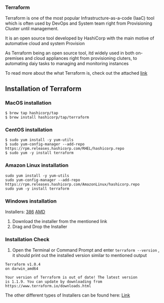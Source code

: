 
<h3><b>Terraform</b></h3>


<p>Terraform is one of the most popular Infrastructure-as-a-code (IaaC) tool which is often used by DevOps and System team right from Provisioning Cluster until management. </p>


<p>It is an open source tool developed by HashiCorp with the main motive of automative cloud and system Provision</p>
 <p>As Terraform being an open source tool, itd widely used in both on-premises and cloud appliances right from provisioning cluters, to automating daiy tasks to managing and monitoring instances</p>

To read more about the what Terraform is, check out the attached [link](https://www.terraform.io/intro>)


<h2><b>Installation of Terraform</b></h2>

<h3><b>MacOS installation</b></h3>

```
$ brew tap hashicorp/tap
$ brew install hashicorp/tap/terraform
```

<h3><b>CentOS installation</b></h3>

```
$ sudo yum install -y yum-utils
$ sudo yum-config-manager --add-repo https://rpm.releases.hashicorp.com/RHEL/hashicorp.repo
$ sudo yum -y install terraform
```

<h3><b>Amazon Linux installation</b></h3>

```
sudo yum install -y yum-utils
sudo yum-config-manager --add-repo https://rpm.releases.hashicorp.com/AmazonLinux/hashicorp.repo
sudo yum -y install terraform
```

<h3><b>Windows installation</b></h3>

Installers: [386](https://github.com/Prannesh45/Terraform/blob/main/01-Introduction-and-Installation-of-Terraform/terraform_386.exe)    [AMD](https://github.com/Prannesh45/Terraform/blob/main/01-Introduction-and-Installation-of-Terraform/terraform_amd.exe)

1. Download the installer from the mentioned link
2. Drag and Drop the Installer

<h3><b>Installation Check</b></h3>

1. Open the Terminal or Command Prompt and enter  ```terraform --version``` , it should print out the installed version similar to mentioned output

```
Terraform v1.0.4
on darwin_amd64

Your version of Terraform is out of date! The latest version
is 1.1.9. You can update by downloading from https://www.terraform.io/downloads.html
```

The other different types of Installers can be found here: [Link](https://www.terraform.io/downloads)
